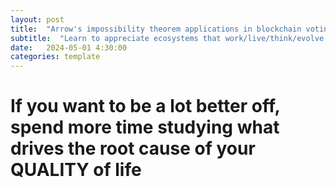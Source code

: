 ```yaml
---
layout: post
title:  "Arrow's impossibility theorem applications in blockchain voting systems"
subtitle:  "Learn to appreciate ecosystems that work/live/think/evolve in Nature"
date:   2024-05-01 4:30:00
categories: template
---
```



# If you want to be a lot better off, spend more time studying what drives the root cause of your QUALITY of life

